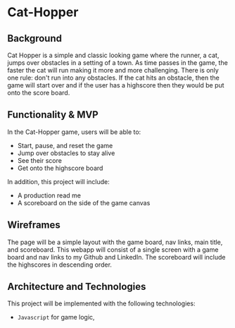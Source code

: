 # Cat-Hopper

## Background
Cat Hopper is a simple and classic looking game where the runner, a cat, jumps over obstacles in a setting of a town. As time passes in the game, the faster the cat will run making it more and more challenging. There is only one rule: don't run into any obstacles. If the cat hits an obstacle, then the game will start over and if the user has a highscore then they would be put onto the score board. 

## Functionality & MVP
In the Cat-Hopper game, users will be able to:
* Start, pause, and reset the game
* Jump over obstacles to stay alive
* See their score
* Get onto the highscore board

In addition, this project will include: 
* A production read me
* A scoreboard on the side of the game canvas

## Wireframes
The page will be a simple layout with the game board, nav links, main title, and scoreboard. This webapp will consist of a single screen with a game board and nav links to my Github and LinkedIn. The scoreboard will include the highscores in descending order. 

## Architecture and Technologies
This project will be implemented with the following technologies:
* `Javascript` for game logic,
